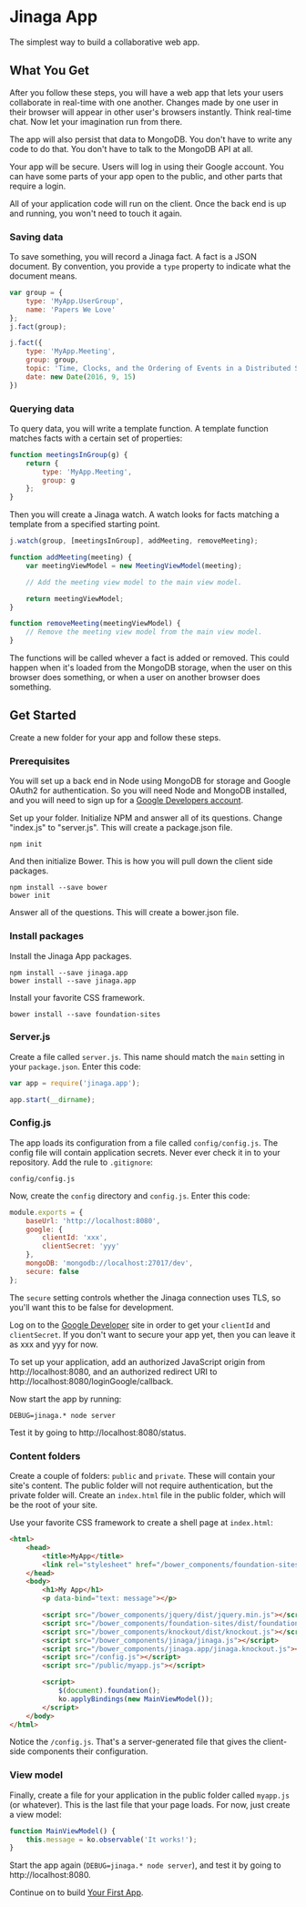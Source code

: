 # Jinaga App

The simplest way to build a collaborative web app.

## What You Get

After you follow these steps, you will have a web app that lets your users collaborate
in real-time with one another. Changes made by one user in their browser will appear
in other user's browsers instantly. Think real-time chat. Now let your imagination run
from there.

The app will also persist that data to MongoDB. You don't have to write any code to do
that. You don't have to talk to the MongoDB API at all.

Your app will be secure. Users will log in using their Google account. You can have some
parts of your app open to the public, and other parts that require a login.

All of your application code will run on the client. Once the back end is up and running,
you won't need to touch it again.

### Saving data

To save something, you will record a Jinaga fact. A fact is a JSON document. By convention,
you provide a `type` property to indicate what the document means.

```JavaScript
var group = {
    type: 'MyApp.UserGroup',
    name: 'Papers We Love'
};
j.fact(group);

j.fact({
    type: 'MyApp.Meeting',
    group: group,
    topic: 'Time, Clocks, and the Ordering of Events in a Distributed System',
    date: new Date(2016, 9, 15)
})
```

### Querying data

To query data, you will write a template function. A template function matches facts
with a certain set of properties:

```JavaScript
function meetingsInGroup(g) {
    return {
        type: 'MyApp.Meeting',
        group: g
    };
}
```

Then you will create a Jinaga watch. A watch looks for facts matching a template
from a specified starting point.

```JavaScript
j.watch(group, [meetingsInGroup], addMeeting, removeMeeting);

function addMeeting(meeting) {
    var meetingViewModel = new MeetingViewModel(meeting);

    // Add the meeting view model to the main view model.

    return meetingViewModel;
}

function removeMeeting(meetingViewModel) {
    // Remove the meeting view model from the main view model.
}
```

The functions will be called whever a fact is added or removed. This could happen
when it's loaded from the MongoDB storage, when the user on this browser does something,
or when a user on another browser does something.

## Get Started

Create a new folder for your app and follow these steps.

### Prerequisites

You will set up a back end in Node using MongoDB for storage and Google OAuth2 for
authentication. So you will need Node and MongoDB installed, and you will need to
sign up for a [Google Developers account](https://developers.google.com/identity/sign-in/web/devconsole-project).

Set up your folder. Initialize NPM and answer all of its questions. Change "index.js"
to "server.js". This will create a package.json file.

```
npm init
```

And then initialize Bower. This is how you will pull down the client side packages.

```
npm install --save bower
bower init
```

Answer all of the questions. This will create a bower.json file.

### Install packages

Install the Jinaga App packages.

```
npm install --save jinaga.app
bower install --save jinaga.app
```

Install your favorite CSS framework.

```
bower install --save foundation-sites
```

### Server.js

Create a file called `server.js`. This name should match the `main` setting in
your `package.json`. Enter this code:

```JavaScript
var app = require('jinaga.app');

app.start(__dirname);
```

### Config.js

The app loads its configuration from a file called `config/config.js`. The config file
will contain application secrets. Never ever check it in to your
repository. Add the rule to `.gitignore`:

```
config/config.js
```

Now, create the `config` directory and `config.js`. Enter this code:

```JavaScript
module.exports = {
    baseUrl: 'http://localhost:8080',
    google: {
        clientId: 'xxx',
        clientSecret: 'yyy'
    },
    mongoDB: 'mongodb://localhost:27017/dev',
	secure: false
};
```

The `secure` setting controls whether the Jinaga connection uses TLS, so you'll want
this to be false for development.

Log on to the [Google Developer](https://console.developers.google.com/apis/credentials)
site in order to get your `clientId` and `clientSecret`. If you don't want to secure
your app yet, then you can leave it as xxx and yyy for now.

To set up your application, add an authorized JavaScript origin from
http://localhost:8080, and an authorized redirect URI to
http://localhost:8080/loginGoogle/callback.

Now start the app by running:

```
DEBUG=jinaga.* node server
```

Test it by going to http://localhost:8080/status.

### Content folders

Create a couple of folders: `public` and `private`. These will contain your site's
content. The public folder will not require authentication, but the private folder will.
Create an `index.html` file in the public folder, which will be the root of your site.

Use your favorite CSS framework to create a shell page at `index.html`:

```html
<html>
    <head>
        <title>MyApp</title>
        <link rel="stylesheet" href="/bower_components/foundation-sites/dist/foundation.min.css">
    </head>
    <body>
        <h1>My App</h1>
        <p data-bind="text: message"></p>

        <script src="/bower_components/jquery/dist/jquery.min.js"></script>
        <script src="/bower_components/foundation-sites/dist/foundation.min.js"></script>
        <script src="/bower_components/knockout/dist/knockout.js"></script>
        <script src="/bower_components/jinaga/jinaga.js"></script>
        <script src="/bower_components/jinaga.app/jinaga.knockout.js"></script>
        <script src="/config.js"></script>
        <script src="/public/myapp.js"></script>

        <script>
            $(document).foundation();
            ko.applyBindings(new MainViewModel());
        </script>
    </body>
</html>
```

Notice the `/config.js`. That's a server-generated file that gives the client-side
components their configuration.

### View model

Finally, create a file for your application in the public folder called `myapp.js` (or
whatever). This is the last file that your page loads. For now, just create a view model:

```JavaScript
function MainViewModel() {
    this.message = ko.observable('It works!');
}
```

Start the app again (`DEBUG=jinaga.* node server`), and test it by going to http://localhost:8080.

Continue on to build [Your First App](https://github.com/michaellperry/jinaga.app/blob/master/YourFirstApp.md).